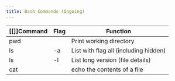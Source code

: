 ```yaml
---
title: Bash Commands (Ongoing)
---
```


| [[]]Command | Flag   | Function                              |
| ----------- | ------ | ------------------------------------- |
| pwd         |        | Print working directory               |
| ls          | -a     | List with flag all (including hidden) |
| ls          | -l     | List long version (file details)      |
| cat         | <file> | echo the contents of a file           |